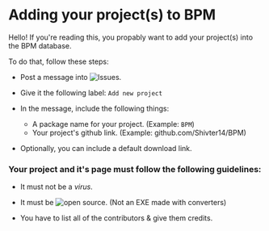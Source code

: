 # Adding your project(s) to BPM

Hello! If you're reading this, you propably want to add your project(s) into the BPM database.

To do that, follow these steps:

- Post a message into ![Issues](https://github.com/Shivter14/BPM/issues).

- Give it the following label: `Add new project`

- In the message, include the following things:
  - A package name for your project. (Example: `BPM`)
  - Your project's github link. (Example: github.com/Shivter14/BPM)

- Optionally, you can include a default download link.

### Your project and it's page must follow the following guidelines:

- It must not be a *virus*.

- It must be ![open source](https://opensource.com/resources/what-open-source). (Not an EXE made with converters)

- You have to list all of the contributors & give them credits.

